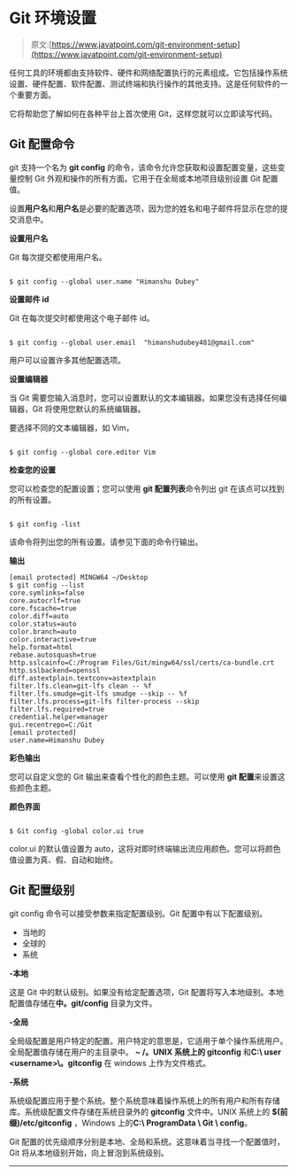 # Git 环境设置

> 原文:[https://www.javatpoint.com/git-environment-setup](https://www.javatpoint.com/git-environment-setup)

任何工具的环境都由支持软件、硬件和网络配置执行的元素组成。它包括操作系统设置、硬件配置、软件配置、测试终端和执行操作的其他支持。这是任何软件的一个重要方面。

它将帮助您了解如何在各种平台上首次使用 Git，这样您就可以立即读写代码。

## Git 配置命令

git 支持一个名为 **git config** 的命令，该命令允许您获取和设置配置变量，这些变量控制 Git 外观和操作的所有方面。它用于在全局或本地项目级别设置 Git 配置值。

设置**用户名**和**用户名**是必要的配置选项，因为您的姓名和电子邮件将显示在您的提交消息中。

**设置用户名**

Git 每次提交都使用用户名。

```

$ git config --global user.name "Himanshu Dubey"

```

**设置邮件 id**

Git 在每次提交时都使用这个电子邮件 id。

```

$ git config --global user.email  "himanshudubey481@gmail.com"

```

用户可以设置许多其他配置选项。

**设置编辑器**

当 Git 需要您输入消息时，您可以设置默认的文本编辑器。如果您没有选择任何编辑器，Git 将使用您默认的系统编辑器。

要选择不同的文本编辑器，如 Vim，

```

$ git config --global core.editor Vim

```

**检查您的设置**

您可以检查您的配置设置；您可以使用 **git 配置列表**命令列出 git 在该点可以找到的所有设置。

```

$ git config -list

```

该命令将列出您的所有设置。请参见下面的命令行输出。

**输出**

```
[email protected] MINGW64 ~/Desktop
$ git config --list
core.symlinks=false
core.autocrlf=true
core.fscache=true
color.diff=auto
color.status=auto
color.branch=auto
color.interactive=true
help.format=html
rebase.autosquash=true
http.sslcainfo=C:/Program Files/Git/mingw64/ssl/certs/ca-bundle.crt
http.sslbackend=openssl
diff.astextplain.textconv=astextplain
filter.lfs.clean=git-lfs clean -- %f
filter.lfs.smudge=git-lfs smudge --skip -- %f
filter.lfs.process=git-lfs filter-process --skip
filter.lfs.required=true
credential.helper=manager
gui.recentrepo=C:/Git
[email protected]
user.name=Himanshu Dubey

```

**彩色输出**

您可以自定义您的 Git 输出来查看个性化的颜色主题。可以使用 **git 配置**来设置这些颜色主题。

**颜色界面**

```

$ Git config -global color.ui true

```

color.ui 的默认值设置为 auto，这将对即时终端输出流应用颜色。您可以将颜色值设置为真、假、自动和始终。

## Git 配置级别

git config 命令可以接受参数来指定配置级别。Git 配置中有以下配置级别。

*   当地的
*   全球的
*   系统

**-本地**

这是 Git 中的默认级别。如果没有给定配置选项，Git 配置将写入本地级别。本地配置值存储在**中。git/config** 目录为文件。

**-全局**

全局级配置是用户特定的配置。用户特定的意思是，它适用于单个操作系统用户。全局配置值存储在用户的主目录中。 **~ /。UNIX 系统上的 gitconfig** 和**C:\ user \<username>\。gitconfig</username>** 在 windows 上作为文件格式。

**-系统**

系统级配置应用于整个系统。整个系统意味着操作系统上的所有用户和所有存储库。系统级配置文件存储在系统目录外的 **gitconfig** 文件中。UNIX 系统上的 **$(前缀)/etc/gitconfig** ，Windows 上的**C:\ ProgramData \ Git \ config**。

Git 配置的优先级顺序分别是本地、全局和系统。这意味着当寻找一个配置值时，Git 将从本地级别开始，向上冒泡到系统级别。

* * *